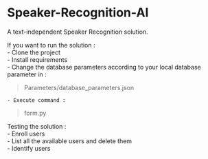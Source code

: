 # Speaker-Recognition-AI
A text-independent Speaker Recognition solution.  

If you want to run the solution :  
    - Clone the project  
    - Install requirements  
    - Change the database parameters according to your local database parameter in :  
> Parameters/database_parameters.json  

    - Execute command :  
> form.py  

Testing the solution :  
    - Enroll users  
    - List all the available users and delete them  
    - Identify users  